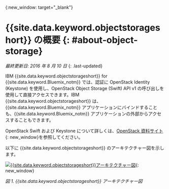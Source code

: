 {:new_window: target="_blank"}

# {{site.data.keyword.objectstorageshort}} の概要 {: #about-object-storage} 

*最終更新日: 2016 年 8 月 10 日*
{: .last-updated}


IBM {{site.data.keyword.objectstorageshort}} for {{site.data.keyword.Bluemix_notm}} では、認証に OpenStack Identity (Keystone) を使用し、OpenStack Object Storage (Swift) API v1 の呼び出しを使用して直接アクセスできます。IBM {{site.data.keyword.objectstorageshort}} は、{{site.data.keyword.Bluemix_notm}} アプリケーションにバインドすることも、{{site.data.keyword.Bluemix_notm}} アプリケーションの外部からアクセスすることもできます。 

OpenStack Swift および Keystone について詳しくは、[OpenStack 資料サイト](http://docs.openstack.org){: new_window}を参照してください。

以下に {{site.data.keyword.objectstorageshort}} のアーキテクチャー図を示します。


[![{{site.data.keyword.objectstorageshort}}アーキテクチャー図](images/ObjectStorageArchitectureDiagram.png)](images/ObjectStorageArchitectureDiagram.png){: new_window}

*図 1. {{site.data.keyword.objectstorageshort}} アーキテクチャー図*

